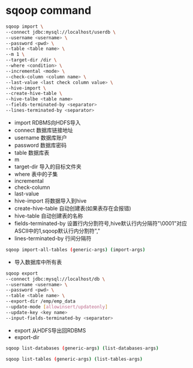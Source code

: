 sqoop command
===

```sh
sqoop import \
--connect jdbc:mysql://localhost/userdb \
--username <username> \
--password <pwd> \
--table <table name> \
--m 1 \
--target-dir /dir \
--where <condition> \
--incremental <mode> \
--check-column <column name> \
--last-value <last check column value> \
--hive-import \
--create-hive-table \
--hive-talbe <table name>
--fields-terminated-by <separator>
--lines-terminated-by <separator>
```

* import RDBMS向HDFS导入
* connect 数据库链接地址
* username 数据库账户
* password 数据库密码
* table 数据库表
* m
* target-dir 导入的目标文件夹
* where 表中的子集
* incremental
* check-column
* last-value
* hive-import 将数据导入到hive
* create-hive-table 自动创建表(如果表存在会报错)
* hive-table 自动创建表的名称
* fields-terminated-by 设置行内分割符号,hive默认行内分隔符"\0001"对应ASCII中的1,sqoop默认行内分割符","
* lines-terminated-by 行间分隔符

```sh
sqoop import-all-tables (generic-args) (import-args)
```

* 导入数据库中所有表

```sh
sqoop export
--connect jdbc:mysql://localhost/db \
--username <username> \
--password <pwd> \
--table <table name> \
--export-dir /emp/emp_data
--update-mode [allowinsert/updateonly]
--update-key <key name>
--input-fields-terminated-by <separator>
```

* export 从HDFS导出回RDBMS
* export-dir

```sh
sqoop list-databases (generic-args) (list-databases-args)
```

```sh
sqoop list-tables (generic-args) (list-tables-args)
```
